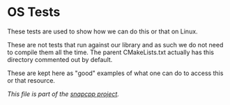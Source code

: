 
OS Tests
========

These tests are used to show how we can do this or that on Linux.

These are not tests that run against our library and as such we
do not need to compile them all the time. The parent CMakeLists.txt
actually has this directory commented out by default.

These are kept here as "good" examples of what one can do to access
this or that resource.


_This file is part of the [snapcpp project](http://snapwebsites.org/)._
